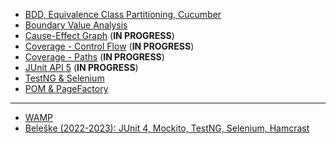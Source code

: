 - [BDD, Equivalence Class Partitioning, Cucumber](./02.md)
- [Boundary Value Analysis](./03.md)
- [Cause-Effect Graph](./04.md) (**IN PROGRESS**)
- [Coverage - Control Flow](./05.md) (**IN PROGRESS**)
- [Coverage - Paths](./06.md) (**IN PROGRESS**)
- [JUnit API 5](./07.md) (**IN PROGRESS**)
- [TestNG & Selenium](./10.md)
- [POM & PageFactory](./11.md)

---

- [WAMP](./wamp.md)
- [Beleške (2022-2023): JUnit 4, Mockito, TestNG, Selenium, Hamcrast](https://github.com/studnetwork/PMFKG/tree/master/IV%20godina/Zimski%20semestar/KTS/Bele%C5%A1ke/Sa%20vezbi/Srdjan_87-19)
